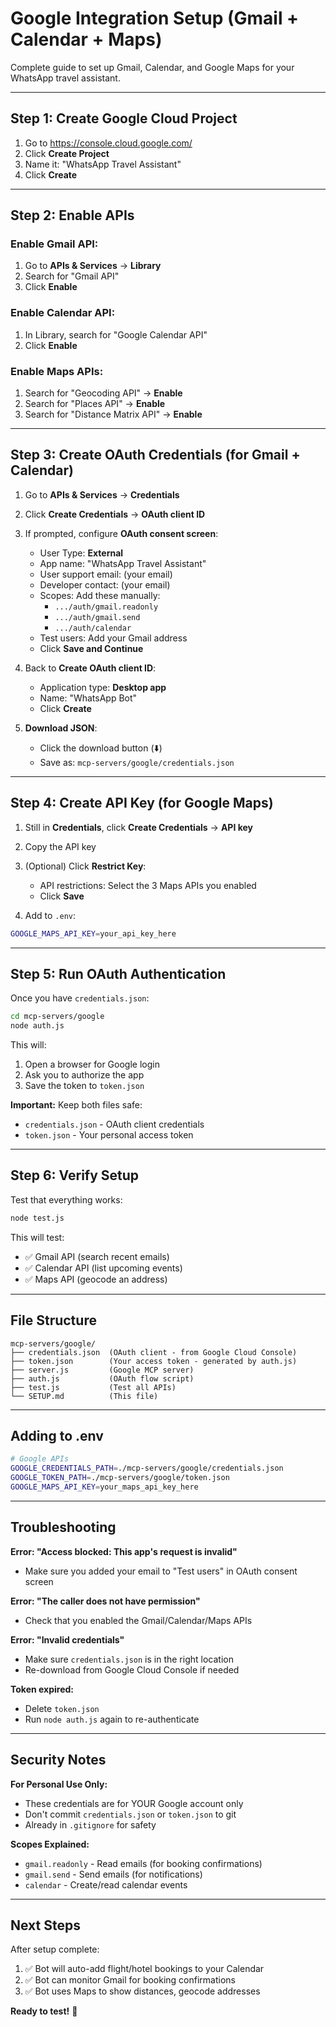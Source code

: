 # Google Integration Setup (Gmail + Calendar + Maps)

Complete guide to set up Gmail, Calendar, and Google Maps for your WhatsApp travel assistant.

---

## Step 1: Create Google Cloud Project

1. Go to https://console.cloud.google.com/
2. Click **Create Project**
3. Name it: "WhatsApp Travel Assistant"
4. Click **Create**

---

## Step 2: Enable APIs

### Enable Gmail API:
1. Go to **APIs & Services** → **Library**
2. Search for "Gmail API"
3. Click **Enable**

### Enable Calendar API:
1. In Library, search for "Google Calendar API"
2. Click **Enable**

### Enable Maps APIs:
1. Search for "Geocoding API" → **Enable**
2. Search for "Places API" → **Enable**
3. Search for "Distance Matrix API" → **Enable**

---

## Step 3: Create OAuth Credentials (for Gmail + Calendar)

1. Go to **APIs & Services** → **Credentials**
2. Click **Create Credentials** → **OAuth client ID**
3. If prompted, configure **OAuth consent screen**:
   - User Type: **External**
   - App name: "WhatsApp Travel Assistant"
   - User support email: (your email)
   - Developer contact: (your email)
   - Scopes: Add these manually:
     * `.../auth/gmail.readonly`
     * `.../auth/gmail.send`
     * `.../auth/calendar`
   - Test users: Add your Gmail address
   - Click **Save and Continue**

4. Back to **Create OAuth client ID**:
   - Application type: **Desktop app**
   - Name: "WhatsApp Bot"
   - Click **Create**

5. **Download JSON**:
   - Click the download button (⬇️)
   - Save as: `mcp-servers/google/credentials.json`

---

## Step 4: Create API Key (for Google Maps)

1. Still in **Credentials**, click **Create Credentials** → **API key**
2. Copy the API key
3. (Optional) Click **Restrict Key**:
   - API restrictions: Select the 3 Maps APIs you enabled
   - Click **Save**

4. Add to `.env`:
```bash
GOOGLE_MAPS_API_KEY=your_api_key_here
```

---

## Step 5: Run OAuth Authentication

Once you have `credentials.json`:

```bash
cd mcp-servers/google
node auth.js
```

This will:
1. Open a browser for Google login
2. Ask you to authorize the app
3. Save the token to `token.json`

**Important:** Keep both files safe:
- `credentials.json` - OAuth client credentials
- `token.json` - Your personal access token

---

## Step 6: Verify Setup

Test that everything works:

```bash
node test.js
```

This will test:
- ✅ Gmail API (search recent emails)
- ✅ Calendar API (list upcoming events)
- ✅ Maps API (geocode an address)

---

## File Structure

```
mcp-servers/google/
├── credentials.json  (OAuth client - from Google Cloud Console)
├── token.json        (Your access token - generated by auth.js)
├── server.js         (Google MCP server)
├── auth.js           (OAuth flow script)
├── test.js           (Test all APIs)
└── SETUP.md          (This file)
```

---

## Adding to .env

```bash
# Google APIs
GOOGLE_CREDENTIALS_PATH=./mcp-servers/google/credentials.json
GOOGLE_TOKEN_PATH=./mcp-servers/google/token.json
GOOGLE_MAPS_API_KEY=your_maps_api_key_here
```

---

## Troubleshooting

**Error: "Access blocked: This app's request is invalid"**
- Make sure you added your email to "Test users" in OAuth consent screen

**Error: "The caller does not have permission"**
- Check that you enabled the Gmail/Calendar/Maps APIs

**Error: "Invalid credentials"**
- Make sure `credentials.json` is in the right location
- Re-download from Google Cloud Console if needed

**Token expired:**
- Delete `token.json`
- Run `node auth.js` again to re-authenticate

---

## Security Notes

**For Personal Use Only:**
- These credentials are for YOUR Google account only
- Don't commit `credentials.json` or `token.json` to git
- Already in `.gitignore` for safety

**Scopes Explained:**
- `gmail.readonly` - Read emails (for booking confirmations)
- `gmail.send` - Send emails (for notifications)
- `calendar` - Create/read calendar events

---

## Next Steps

After setup complete:
1. ✅ Bot will auto-add flight/hotel bookings to your Calendar
2. ✅ Bot can monitor Gmail for booking confirmations
3. ✅ Bot uses Maps to show distances, geocode addresses

**Ready to test!** 🚀
